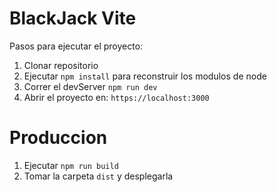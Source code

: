 # BlackJack Vite

Pasos para ejecutar el proyecto:

1. Clonar repositorio
2. Ejecutar `npm install` para reconstruir los modulos de node
3. Correr el devServer `npm run dev`
4. Abrir el proyecto en: `https://localhost:3000`

# Produccion

1. Ejecutar `npm run build`
2. Tomar la carpeta `dist` y desplegarla